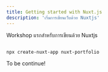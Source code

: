 ```yaml
---
title: Getting started with Nuxt.js
description: 'เริ่มการเขียนเว็บด้วย Nuxtjs'
---
```


Workshop แรกสำหรับการเขียนด้วย Nuxtjs

```bash

npx create-nuxt-app nuxt-portfolio
```

To be continue!
